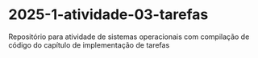 # 2025-1-atividade-03-tarefas
Repositório para atividade de sistemas operacionais com compilação de código do capítulo de implementação de tarefas
